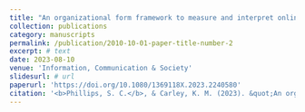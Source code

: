 ```yaml
---
title: "An organizational form framework to measure and interpret online polarization"
collection: publications
category: manuscripts
permalink: /publication/2010-10-01-paper-title-number-2
excerpt: # text
date: 2023-08-10
venue: 'Information, Communication & Society'
slidesurl: # url
paperurl: 'https://doi.org/10.1080/1369118X.2023.2240580'
citation: '<b>Phillips, S. C.</b>, & Carley, K. M. (2023). &quot;An organizational form framework to measure and interpret online polarization.&quot; <i>Information, Communication & Society</i>. 27(6), 1163-1195..'
---
```

